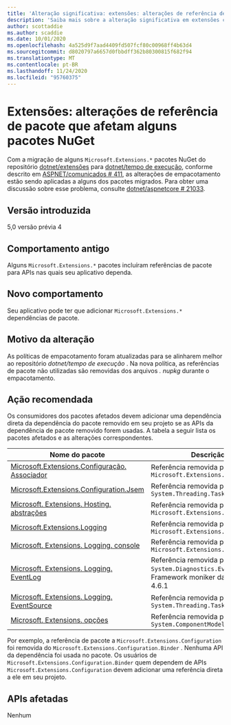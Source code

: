 ```yaml
---
title: 'Alteração significativa: extensões: alterações de referência de pacote que afetam alguns pacotes NuGet'
description: 'Saiba mais sobre a alteração significativa em extensões com título ASP.NET Core 5,0: alterações de referência de pacote que afetam alguns pacotes NuGet'
author: scottaddie
ms.author: scaddie
ms.date: 10/01/2020
ms.openlocfilehash: 4a525d9f7aad4409fd507fcf80c00968ff4b63d4
ms.sourcegitcommit: d8020797a6657d0fbbdff362b80300815f682f94
ms.translationtype: MT
ms.contentlocale: pt-BR
ms.lasthandoff: 11/24/2020
ms.locfileid: "95760375"
---
```

# <a name="extensions-package-reference-changes-affecting-some-nuget-packages"></a>Extensões: alterações de referência de pacote que afetam alguns pacotes NuGet

Com a migração de alguns `Microsoft.Extensions.*` pacotes NuGet do repositório [dotnet/extensões](https://github.com/dotnet/extensions) para [dotnet/tempo de execução](https://github.com/dotnet/runtime), conforme descrito em [ASPNET/comunicados # 411](https://github.com/aspnet/Announcements/issues/411), as alterações de empacotamento estão sendo aplicadas a alguns dos pacotes migrados. Para obter uma discussão sobre esse problema, consulte [dotnet/aspnetcore # 21033](https://github.com/dotnet/aspnetcore/issues/21033).

## <a name="version-introduced"></a>Versão introduzida

5,0 versão prévia 4

## <a name="old-behavior"></a>Comportamento antigo

Alguns `Microsoft.Extensions.*` pacotes incluíram referências de pacote para APIs nas quais seu aplicativo dependa.

## <a name="new-behavior"></a>Novo comportamento

Seu aplicativo pode ter que adicionar `Microsoft.Extensions.*` dependências de pacote.

## <a name="reason-for-change"></a>Motivo da alteração

As políticas de empacotamento foram atualizadas para se alinharem melhor ao repositório *dotnet/tempo de execução* . Na nova política, as referências de pacote não utilizadas são removidas dos arquivos *. nupkg* durante o empacotamento.

## <a name="recommended-action"></a>Ação recomendada

Os consumidores dos pacotes afetados devem adicionar uma dependência direta da dependência do pacote removido em seu projeto se as APIs da dependência de pacote removido forem usadas. A tabela a seguir lista os pacotes afetados e as alterações correspondentes.

|Nome do pacote|Descrição das alterações|
|------------|------------------|
|[Microsoft.Extensions.Configuração. Associador](https://nuget.org/packages/Microsoft.Extensions.Configuration.Binder)|Referência removida para `Microsoft.Extensions.Configuration`|
|[Microsoft.Extensions.Configuration.Jsem](https://nuget.org/packages/Microsoft.Extensions.Configuration.Json)    |Referência removida para `System.Threading.Tasks.Extensions`|
|[Microsoft. Extensions. Hosting. abstrações](https://nuget.org/packages/Microsoft.Extensions.Hosting.Abstractions)|Referência removida para `Microsoft.Extensions.Logging.Abstractions`|
|[Microsoft.Extensions.Logging](https://nuget.org/packages/Microsoft.Extensions.Logging)                          |Referência removida para `Microsoft.Extensions.Configuration.Binder`|
|[Microsoft. Extensions. Logging. console](https://nuget.org/packages/Microsoft.Extensions.Logging.Console)          |Referência removida para `Microsoft.Extensions.Configuration.Abstractions`|
|[Microsoft. Extensions. Logging. EventLog](https://nuget.org/packages/Microsoft.Extensions.Logging.EventLog)        |Referência removida para `System.Diagnostics.EventLog` para o .NET Framework moniker da estrutura de destino do 4.6.1|
|[Microsoft. Extensions. Logging. EventSource](https://nuget.org/packages/Microsoft.Extensions.Logging.EventSource)  |Referência removida para `System.Threading.Tasks.Extensions`|
|[Microsoft. Extensions. opções](https://nuget.org/packages/Microsoft.Extensions.Options)                          |Referência removida para `System.ComponentModel.Annotations`|

Por exemplo, a referência de pacote a `Microsoft.Extensions.Configuration` foi removida do `Microsoft.Extensions.Configuration.Binder` . Nenhuma API da dependência foi usada no pacote. Os usuários de `Microsoft.Extensions.Configuration.Binder` quem dependem de APIs `Microsoft.Extensions.Configuration` devem adicionar uma referência direta a ele em seu projeto.

## <a name="affected-apis"></a>APIs afetadas

Nenhum

<!--

### Category

ASP.NET Core

### Affected APIs

Not detectable via API analysis

-->
